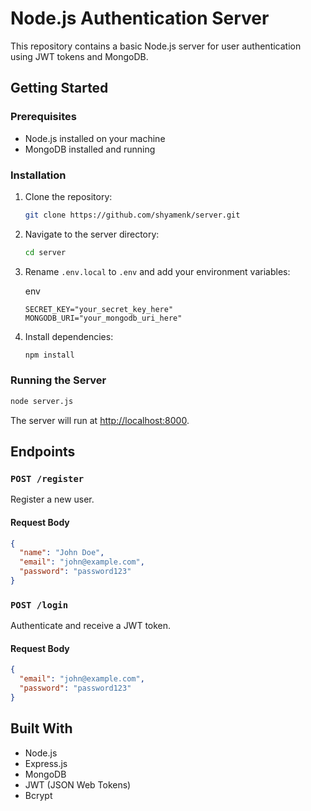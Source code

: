 # Node.js Authentication Server

This repository contains a basic Node.js server for user authentication using JWT tokens and MongoDB.

## Getting Started

### Prerequisites

- Node.js installed on your machine
- MongoDB installed and running

### Installation

1.  Clone the repository:

    ```bash
    git clone https://github.com/shyamenk/server.git
    ```

2.  Navigate to the server directory:

    ```bash
    cd server
    ```

3.  Rename `.env.local` to `.env` and add your environment variables:

    env

    ```env
    SECRET_KEY="your_secret_key_here"
    MONGODB_URI="your_mongodb_uri_here"
    ```

4.  Install dependencies:

    ```bash
    npm install
    ```

### Running the Server

```bash
node server.js
```

The server will run at [http://localhost:8000](http://localhost:8000).

## Endpoints

### `POST /register`

Register a new user.

#### Request Body

```json
{
  "name": "John Doe",
  "email": "john@example.com",
  "password": "password123"
}
```

### `POST /login`

Authenticate and receive a JWT token.

#### Request Body

```json
{
  "email": "john@example.com",
  "password": "password123"
}
```

## Built With

- Node.js
- Express.js
- MongoDB
- JWT (JSON Web Tokens)
- Bcrypt
